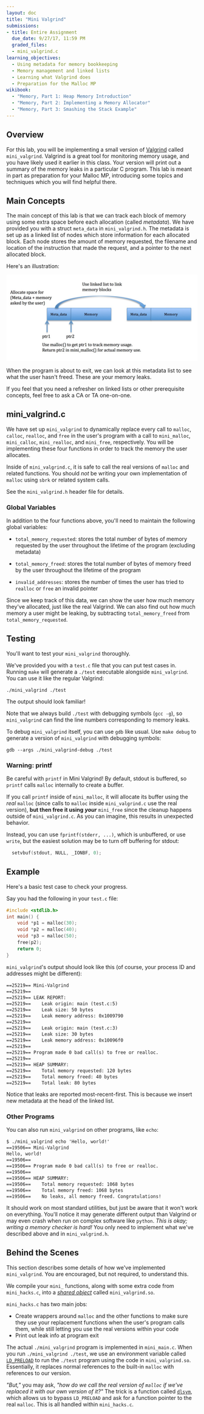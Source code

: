 ```yaml
---
layout: doc
title: "Mini Valgrind"
submissions:
- title: Entire Assignment
  due_date: 9/27/17, 11:59 PM
  graded_files:
  - mini_valgrind.c
learning_objectives:
  - Using metadata for memory bookkeeping
  - Memory management and linked lists
  - Learning what Valgrind does
  - Preparation for the Malloc MP
wikibook:
  - "Memory, Part 1: Heap Memory Introduction"
  - "Memory, Part 2: Implementing a Memory Allocator"
  - "Memory, Part 3: Smashing the Stack Example"
---
```


## Overview

For this lab, you will be implementing a small version of [Valgrind](http://valgrind.org/docs/manual/quick-start.html) called `mini_valgrind`. Valgrind is a great tool for monitoring memory usage, and you have likely used it earlier in this class. Your version will print out a summary of the memory leaks in a particular C program. This lab is meant in part as preparation for your Malloc MP, introducing some topics and techniques which you will find helpful there.

## Main Concepts

The main concept of this lab is that we can track each block of memory using some extra space before each allocation (called *metadata*). We have provided you with a struct `meta_data` in `mini_valgrind.h`. The metadata is set up as a linked list of nodes which store information for each allocated block. Each node stores the amount of memory requested, the filename and location of the instruction that made the request, and a pointer to the next allocated block.

Here's an illustration:

![](./images/mini_valgrind.jpg)

When the program is about to exit, we can look at this metadata list to see what the user hasn't freed. These are your memory leaks.

If you feel that you need a refresher on linked lists or other prerequisite concepts, feel free to ask a CA or TA one-on-one.

## mini_valgrind.c

We have set up `mini_valgrind` to dynamically replace every call to `malloc`, `calloc`, `realloc`, and `free` in the user's program with a call to `mini_malloc`, `mini_calloc`, `mini_realloc`, and `mini_free`, respectively. You will be implementing these four functions in order to track the memory the user allocates.

Inside of `mini_valgrind.c`, it is safe to call the real versions of `malloc` and related functions. You should *not* be writing your own implementation of `malloc` using `sbrk` or related system calls.

See the `mini_valgrind.h` header file for details.

### Global Variables

In addition to the four functions above, you'll need to maintain the following global variables:

* `total_memory_requested`: stores the total number of bytes of memory requested by the user throughout the lifetime of the program (excluding metadata)

* `total_memory_freed`: stores the total number of bytes of memory freed by the user throughout the lifetime of the program

* `invalid_addresses`: stores the number of times the user has tried to `realloc` or `free` an invalid pointer

Since we keep track of this data, we can show the user how much memory they've allocated, just like the real Valgrind. We can also find out how much memory a user might be leaking, by subtracting `total_memory_freed` from `total_memory_requested`.

## Testing

You'll want to test your `mini_valgrind` thoroughly.

We've provided you with a `test.c` file that you can put test cases in. Running `make` will generate a `./test` executable alongside `mini_valgrind`. You can use it like the regular Valgrind:

    ./mini_valgrind ./test

The output should look familiar!

Note that we always build `./test` with debugging symbols (`gcc -g`), so `mini_valgrind` can find the line numbers corresponding to memory leaks.

To debug `mini_valgrind` itself, you can use `gdb` like usual. Use `make debug` to generate a version of `mini_valgrind` with debugging symbols:

    gdb --args ./mini_valgrind-debug ./test

### Warning: printf

Be careful with `printf` in Mini Valgrind! By default, stdout is buffered, so `printf` calls `malloc` internally to create a buffer.

If you call `printf` inside of `mini_malloc`, it will allocate its buffer using the _real_ `malloc` (since calls to `malloc` inside `mini_valgrind.c` use the real version), __but then free it using__ ___your___ `mini_free` since the cleanup happens outside of `mini_valgrind.c`. As you can imagine, this results in unexpected behavior.

Instead, you can use `fprintf(stderr, ...)`, which is unbuffered, or use `write`, but the easiest solution may be to turn off buffering for stdout:

```c
  setvbuf(stdout, NULL, _IONBF, 0);
```

## Example

Here's a basic test case to check your progress.

Say you had the following in your `test.c` file:

```c
#include <stdlib.h>
int main() {
    void *p1 = malloc(30);
    void *p2 = malloc(40);
    void *p3 = malloc(50);
    free(p2);
    return 0;
}
```

`mini_valgrind`'s output should look like this (of course, your process ID and addresses might be different):

```
==25219== Mini-Valgrind
==25219==
==25219== LEAK REPORT:
==25219==    Leak origin: main (test.c:5)
==25219==    Leak size: 50 bytes
==25219==    Leak memory address: 0x1009790
==25219==
==25219==    Leak origin: main (test.c:3)
==25219==    Leak size: 30 bytes
==25219==    Leak memory address: 0x10096f0
==25219==
==25219== Program made 0 bad call(s) to free or realloc.
==25219==
==25219== HEAP SUMMARY:
==25219==    Total memory requested: 120 bytes
==25219==    Total memory freed: 40 bytes
==25219==    Total leak: 80 bytes
```

Notice that leaks are reported most-recent-first. This is because we insert new metadata at the head of the linked list.

### Other Programs

You can also run `mini_valgrind` on other programs, like `echo`:

```
$ ./mini_valgrind echo 'Hello, world!'
==19506== Mini-Valgrind
Hello, world!
==19506==
==19506== Program made 0 bad call(s) to free or realloc.
==19506==
==19506== HEAP SUMMARY:
==19506==    Total memory requested: 1068 bytes
==19506==    Total memory freed: 1068 bytes
==19506==    No leaks, all memory freed. Congratulations!
```

It should work on most standard utilities, but just be aware that it won't work on everything. You'll notice it may generate different output than Valgrind or may even crash when run on complex software like `python`. _This is okay; writing a memory checker is hard!_ You only need to implement what we've described above and in `mini_valgrind.h`.

## Behind the Scenes

This section describes some details of how we've implemented `mini_valgrind`. You are encouraged, but not required, to understand this.

We compile your `mini_` functions, along with some extra code from `mini_hacks.c`, into a [_shared object_](https://en.wikipedia.org/wiki/Library_%28computing%29#Shared_libraries) called `mini_valgrind.so`.

`mini_hacks.c` has two main jobs:

- Create wrappers around `malloc` and the other functions to make sure they use your replacement functions when the user's program calls them, while still letting you use the real versions within your code
- Print out leak info at program exit

The actual `./mini_valgrind` program is implemented in `mini_main.c`. When you run `./mini_valgrind ./test`, we use an environment variable called [`LD_PRELOAD`](https://rafalcieslak.wordpress.com/2013/04/02/dynamic-linker-tricks-using-ld_preload-to-cheat-inject-features-and-investigate-programs/) to run the `./test` program using the code in `mini_valgrind.so`. Essentially, it replaces normal references to the built-in `malloc` with references to our version.

_"But,"_ you may ask, _"how do we call the real version of `malloc` if we've replaced it with our own version of it?"_ The trick is a function called [`dlsym`](https://linux.die.net/man/3/dlsym), which allows us to bypass `LD_PRELOAD` and ask for a function pointer to the real `malloc`. This is all handled within `mini_hacks.c`.
